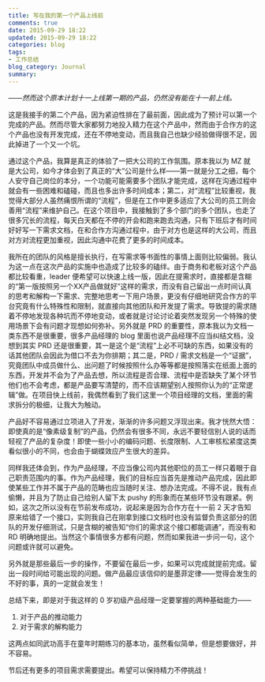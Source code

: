 ```yaml
---
title: 写在我的第一个产品上线前
comments: true
date: 2015-09-29 18:22
updated: 2015-09-29 18:22
categories: blog
tags:
- 工作总结
blog_category: Journal
summary:
---
```


*——然而这个原本计划十一上线第一期的产品，仍然没有能在十一前上线。*

这是我接手的第二个产品，因为紧迫性排在了最前面，因此成为了预计可以第一个完成的产品。然而尽管大家都努力地投入精力在这个产品中，然而由于合作方的这个产品也没有开发完成，还在不停地变动，而且我自己也缺少经验做得很不足，因此掉进了一个又一个坑。

通过这个产品，我算是真正的体验了一把大公司的工作氛围。原本我以为 MZ 就是大公司，如今才体会到了真正的“大”公司是什么样——第一就是分工之细，每个人安守自己岗位的本分，一个功能可能需要多个团队才能完成，这样在沟通过程中就会有一些困难和磕碰，而且也多出许多时间成本；第二，对“流程”比较重视，我觉得大部分人虽然痛恨所谓的“流程”，但是在工作中更多适应了大公司的员工则会善用“流程”来维护自己。在这个项目中，我接触到了多个部门的多个团队，也走了很多冗长的流程，每天白天都在不停的开会和跑来跑去沟通，只有下班后才有时间好好写一下需求文档，在和合作方沟通过程中，由于对方也是这样的大公司，而且对方对流程更加重视，因此沟通中花费了更多的时间成本。

我所在的团队的风格是擅长执行，在写需求等书面性的事情上面则比较偏弱。我认为这一点在这次产品的实施中也造成了比较多的磕绊。由于商务和老板对这个产品都比较看重，leader 便希望可以快速上线一版，因此在提需求时，直接都是含糊的“第一版按照另一个XX产品做就好”这样的需求，而没有自己留出一点时间认真的思考和解构一下需求、完整地思考一下用户场景，更没有仔细地研究合作方的平台究竟有什么特殊性和限制，就直接向其他团队和开发提了需求。导致提的需求随着不停地发现各种坑而不停地变动，或者就是讨论讨论着突然发现另一个特殊的使用场景下会有问题才现想如何弥补。另外就是 PRD 的重要性，原本我以为文档一类东西不是很重要，很多产品经理的 blog 里面也说产品经理不应当纠结文档，没想到其实 PRD 还是很重要，其一是这个是“流程”上必不可缺的东西，如果没有的话其他团队会因此为借口不去为你排期；其二是，PRD / 需求文档是一个“证据”，究竟团队中成员做什么、出问题了时候按照什么办等等都是按照落实在纸面上面的东西，开发并不会为了产品去想，所以流程是否合理、流程中是否缺失了某个环节他们也不会考虑，都是产品要写清楚的，而不应该期望别人按照你认为的“正常逻辑”做。在项目快上线前，我偶然看到了我们这里一个项目经理的文档，里面的需求拆分的极细，让我大为触动。

产品好不容易通过立项进入了开发，渐渐的许多问题又浮现出来。我才恍然大悟：即使真的是“像素级复制”的产品，仍然会有很多不同，永远不要轻信别人说的话而轻视了产品的复杂度！即使一些小小的编码问题、长度限制、人工审核松紧度这类看似很小的不同，也会由于蝴蝶效应产生很大的差异。

同样我还体会到，作为产品经理，不应当像公司内其他职位的员工一样只着眼于自己职责范围内的事。作为产品经理，我们的目标应当首先是推动产品完成，因此即使某些工作并不属于产品的范畴也应当随时关注、想办法完成。不得不说，我有点偷懒，并且为了防止自己给别人留下太 pushy 的形象而在某些环节没有跟紧。例如，这次之所以没有在节前发布成功，说起来是因为合作方在十一前 2 天才告知原来给错了一个接口，实则我自己在刚拿到接口文档时也没有监督负责这部分的团队的开发仔细测试，只是含糊的被告知“你们的需求这个接口都能调通”，而没有和 RD 明确地提出。当然这个事情很多方都有问题，然而如果我进一步问一句，这个问题或许就可以避免。

另外就是那些最后一步的操作，不要留在最后一步，如果可以完成就提前完成。留出一段时间给可能出现的问题。做产品最应该信仰的是墨菲定律——觉得会发生的不好的事，真的一定就会发生！

总结下来，即是对于我这样的 0 岁初级产品经理一定要掌握的两种基础能力——

1. 对于产品的推动能力
2. 对于需求的解构能力

这两点如同武功高手在童年时期练习的基本功，虽然看似简单，但是想要做好，并不容易。

节后还有更多的项目需求需要提出。希望可以保持精力不停挑战！
